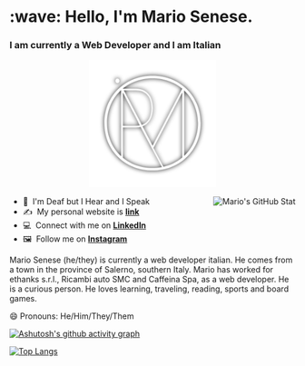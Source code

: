 <h1 align="left" id="ms-title">:wave: Hello, I'm Mario Senese.</h1>
<h3 align="left">I am currently a Web Developer and I am Italian</h3>

<p align="center">
  <img alt="Mario Senese Logo" src="Logo-3.png" width="224" />
</p>

<a href="#ms-title">
  <img src="https://github-readme-stats.vercel.app/api?username=MarioSenese&show_icons=true&theme=github_dark&count_private=true&include_all_commits=true" alt="Mario's GitHub Stat" align="right" />
</a>

- :ear_with_hearing_aid: &nbsp;I'm Deaf but I Hear and I Speak
- :writing_hand: &nbsp;My personal website is **[link]**
- :computer: &nbsp;Connect with me on **[LinkedIn]**
- :framed_picture: &nbsp;Follow me on **[Instagram]**


Mario Senese (he/they) is currently a web developer italian. He comes from a town in the province of Salerno, southern Italy. Mario has worked for ethanks s.r.l., Ricambi auto SMC and Caffeina Spa, as a web developer. He is a curious person. He loves learning, traveling, reading, sports and board games.

😄 Pronouns: He/Him/They/Them

[![Ashutosh's github activity graph](https://github-readme-activity-graph.cyclic.app/graph?username=MarioSenese&bg_color=0d1117&color=ffffff&line=1f63ea&point=1f6fea&area=true&hide_border=true)](https://github.com/MarioSenese?tab=repositories)

[![Top Langs](https://github-readme-stats.vercel.app/api/top-langs/?username=mariosenese&layout=compact&theme=github_dark&hide_border=true&border_radius=12&custom_title=Mario's&nbsp;top&nbsp;languages)](https://github.com/anuraghazra/github-readme-stats)

[linkedin]: https://www.linkedin.com/in/mario-senese/ "LinkedIn"
[instagram]: https://www.instagram.com/senese.mario/ "Instagram"
[tiktok]: https://www.tiktok.com/@joekarlsson "Instagram"
[link]: https://mariosenese.github.io/ "Mario Senese"
